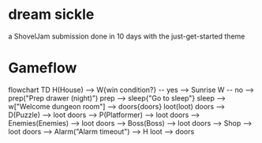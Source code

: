 # dream sickle

a ShovelJam submission done in 10 days with the just-get-started theme

# Gameflow

flowchart TD
	H(House) --> W{win condition?} -- yes --> Sunrise
	W -- no --> prep("Prep drawer (night)")
	prep --> sleep{"Go to sleep"}
	sleep --> w["Welcome dungeon room"] --> doors{doors}
	loot(loot)
	doors --> D(Puzzle) --> loot
	doors --> P(Platformer) --> loot
	doors --> Enemies(Enemies) --> loot
	doors --> Boss(Boss) --> loot
	doors --> Shop --> loot
	doors --> Alarm("Alarm timeout") --> H
	loot --> doors
